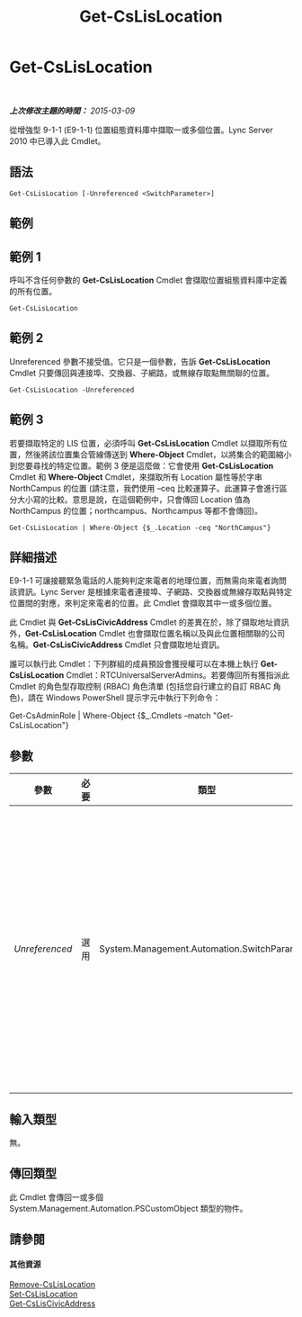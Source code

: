﻿---
title: Get-CsLisLocation
TOCTitle: Get-CsLisLocation
ms:assetid: aede2266-5af4-4973-9db1-a7b505c62057
ms:mtpsurl: https://technet.microsoft.com/zh-tw/library/Gg412834(v=OCS.15)
ms:contentKeyID: 49292015
ms.date: 08/10/2015
mtps_version: v=OCS.15
ms.translationtype: HT
---

# Get-CsLisLocation

 

_**上次修改主題的時間：** 2015-03-09_

從增強型 9-1-1 (E9-1-1) 位置組態資料庫中擷取一或多個位置。Lync Server 2010 中已導入此 Cmdlet。

## 語法

    Get-CsLisLocation [-Unreferenced <SwitchParameter>]

## 範例

## 範例 1

呼叫不含任何參數的 **Get-CsLisLocation** Cmdlet 會擷取位置組態資料庫中定義的所有位置。

    Get-CsLisLocation

## 範例 2

Unreferenced 參數不接受值。它只是一個參數，告訴 **Get-CsLisLocation** Cmdlet 只要傳回與連接埠、交換器、子網路，或無線存取點無關聯的位置。

    Get-CsLisLocation -Unreferenced

## 範例 3

若要擷取特定的 LIS 位置，必須呼叫 **Get-CsLisLocation** Cmdlet 以擷取所有位置，然後將該位置集合管線傳送到 **Where-Object** Cmdlet，以將集合的範圍縮小到您要尋找的特定位置。範例 3 便是這麼做：它會使用 **Get-CsLisLocation** Cmdlet 和 **Where-Object** Cmdlet，來擷取所有 Location 屬性等於字串 NorthCampus 的位置 (請注意，我們使用 –ceq 比較運算子。此運算子會進行區分大小寫的比較。意思是說，在這個範例中，只會傳回 Location 值為 NorthCampus 的位置；northcampus、Northcampus 等都不會傳回)。

    Get-CsLisLocation | Where-Object {$_.Location -ceq "NorthCampus"}

## 詳細描述

E9-1-1 可讓接聽緊急電話的人能夠判定來電者的地理位置，而無需向來電者詢問該資訊。Lync Server 是根據來電者連接埠、子網路、交換器或無線存取點與特定位置間的對應，來判定來電者的位置。此 Cmdlet 會擷取其中一或多個位置。

此 Cmdlet 與 **Get-CsLisCivicAddress** Cmdlet 的差異在於，除了擷取地址資訊外，**Get-CsLisLocation** Cmdlet 也會擷取位置名稱以及與此位置相關聯的公司名稱。**Get-CsLisCivicAddress** Cmdlet 只會擷取地址資訊。

誰可以執行此 Cmdlet：下列群組的成員預設會獲授權可以在本機上執行 **Get-CsLisLocation** Cmdlet：RTCUniversalServerAdmins。若要傳回所有獲指派此 Cmdlet 的角色型存取控制 (RBAC) 角色清單 (包括您自行建立的自訂 RBAC 角色)，請在 Windows PowerShell 提示字元中執行下列命令：

Get-CsAdminRole | Where-Object {$\_.Cmdlets –match "Get-CsLisLocation"}

## 參數


<table>
<colgroup>
<col style="width: 25%" />
<col style="width: 25%" />
<col style="width: 25%" />
<col style="width: 25%" />
</colgroup>
<thead>
<tr class="header">
<th>參數</th>
<th>必要</th>
<th>類型</th>
<th>說明</th>
</tr>
</thead>
<tbody>
<tr class="odd">
<td><p><em>Unreferenced</em></p></td>
<td><p>選用</p></td>
<td><p>System.Management.Automation.SwitchParameter</p></td>
<td><p>加上此參數就只會擷取與連接埠、子網路、交換器或無線存取點無關的位置。換句話說，加上此參數擷取的所有位置，都是利用呼叫 <strong>Set-CsLisLocation</strong> Cmdlet 而建立的位置，或是指派到已不存在之位置資訊伺服器 (LIS) 連接埠、子網路或無線存取點的位置。</p></td>
</tr>
</tbody>
</table>


## 輸入類型

無。

## 傳回類型

此 Cmdlet 會傳回一或多個 System.Management.Automation.PSCustomObject 類型的物件。

## 請參閱

#### 其他資源

[Remove-CsLisLocation](remove-cslislocation.md)  
[Set-CsLisLocation](set-cslislocation.md)  
[Get-CsLisCivicAddress](get-csliscivicaddress.md)

